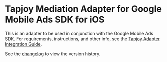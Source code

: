 # Tapjoy Mediation Adapter for Google Mobile Ads SDK for iOS

This is an adapter to be used in conjunction with the Google Mobile Ads SDK.
For requirements, instructions, and other info, see the
[Tapjoy Adapter Integration Guide](https://developers.google.com/admob/ios/mediation/tapjoy).

See the [changelog](https://developers.google.com/admob/ios/mediation/tapjoy#tapjoy-ios-mediation-adapter-changelog)
to view the version history.
